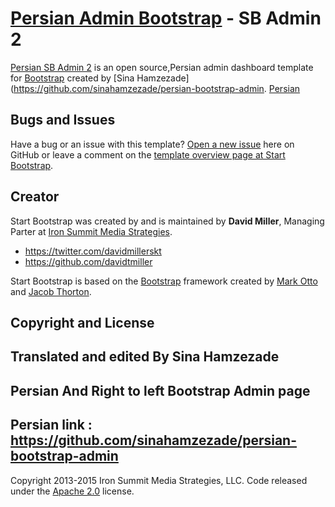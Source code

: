 # [Persian Admin Bootstrap](http://startbootstrap.com/) - SB Admin 2

[Persian SB Admin 2](https://github.com/sinahamzezade/persian-bootstrap-admin) is an open source,Persian admin dashboard template for [Bootstrap](http://getbootstrap.com/) created by [Sina Hamzezade](https://github.com/sinahamzezade/persian-bootstrap-admin.
[Persian](https://github.com/sinahamzezade/persian-bootstrap-admin)


## Bugs and Issues

Have a bug or an issue with this template? [Open a new issue](https://github.com/IronSummitMedia/startbootstrap-sb-admin-2/issues) here on GitHub or leave a comment on the [template overview page at Start Bootstrap](http://startbootstrap.com/template-overviews/sb-admin-2/).

## Creator

Start Bootstrap was created by and is maintained by **David Miller**, Managing Parter at [Iron Summit Media Strategies](http://www.ironsummitmedia.com/).

* https://twitter.com/davidmillerskt
* https://github.com/davidtmiller

Start Bootstrap is based on the [Bootstrap](http://getbootstrap.com/) framework created by [Mark Otto](https://twitter.com/mdo) and [Jacob Thorton](https://twitter.com/fat).

## Copyright and License
## Translated and edited By Sina Hamzezade
## Persian And Right to left Bootstrap Admin page
## Persian link : https://github.com/sinahamzezade/persian-bootstrap-admin
Copyright 2013-2015 Iron Summit Media Strategies, LLC. Code released under the [Apache 2.0](https://github.com/IronSummitMedia/startbootstrap-sb-admin-2/blob/gh-pages/LICENSE) license.
